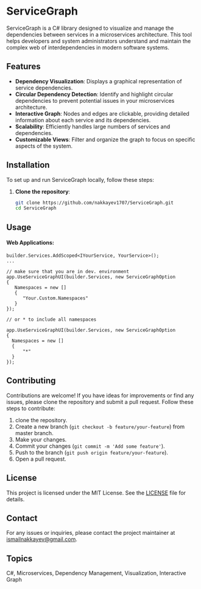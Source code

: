﻿# ServiceGraph

ServiceGraph is a C# library designed to visualize and manage the dependencies between services in a microservices architecture. This tool helps developers and system administrators understand and maintain the complex web of interdependencies in modern software systems.

## Features

- **Dependency Visualization**: Displays a graphical representation of service dependencies.
- **Circular Dependency Detection**: Identify and highlight circular dependencies to prevent potential issues in your microservices architecture.
- **Interactive Graph**: Nodes and edges are clickable, providing detailed information about each service and its dependencies.
- **Scalability**: Efficiently handles large numbers of services and dependencies.
- **Customizable Views**: Filter and organize the graph to focus on specific aspects of the system.

## Installation

To set up and run ServiceGraph locally, follow these steps:

1. **Clone the repository**:
    ```bash
    git clone https://github.com/nakkayev1707/ServiceGraph.git
    cd ServiceGraph
    ```

## Usage
#### Web Applications:

```
builder.Services.AddScoped<IYourService, YourService>();
...

// make sure that you are in dev. environment
app.UseServiceGraphUI(builder.Services, new ServiceGraphOption
{
   Namespaces = new []
   {
      "Your.Custom.Namespaces"
   }
});

// or * to include all namespaces 

app.UseServiceGraphUI(builder.Services, new ServiceGraphOption
{
  Namespaces = new []
  {
      "*"
  }
});

```

## Contributing

Contributions are welcome! If you have ideas for improvements or find any issues, please clone the repository and submit a pull request. Follow these steps to contribute:

1. clone the repository.
2. Create a new branch (`git checkout -b feature/your-feature`) from master branch.
3. Make your changes.
4. Commit your changes (`git commit -m 'Add some feature'`).
5. Push to the branch (`git push origin feature/your-feature`).
6. Open a pull request.

## License

This project is licensed under the MIT License. See the [LICENSE](LICENSE) file for details.

## Contact

For any issues or inquiries, please contact the project maintainer at ismailnakkayev@gmail.com.

## Topics

C#, Microservices, Dependency Management, Visualization, Interactive Graph
